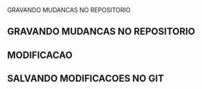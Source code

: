 GRAVANDO MUDANCAS NO REPOSITORIO
## GRAVANDO MUDANCAS NO REPOSITORIO 
## MODIFICACAO
## SALVANDO MODIFICACOES NO GIT 
